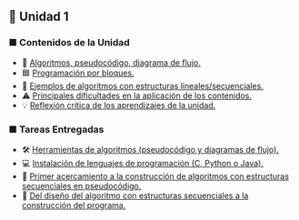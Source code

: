 ## 🧩 Unidad 1

### ■ Contenidos de la Unidad
- 📝 [Algoritmos, pseudocódigo, diagrama de flujo.](Algoritmos.md)
- 🟦 [Programación por bloques.](bloques.md)
- 🔹 [Ejemplos de algoritmos con estructuras lineales/secuenciales.](Ejemplos.md)
- ⚠️ [Principales dificultades en la aplicación de los contenidos.](dificultades.md)
- 💡 [Reflexión crítica de los aprendizajes de la unidad.](reflexion.md)

### ■ Tareas Entregadas
- 🛠️ [Herramientas de algoritmos (pseudocódigo y diagramas de flujo).](https://github.com/IrvinArmijosG/Portafolio-Digital-Programacion/blob/main/Informe%20Herramientas%20%20Actividad%20Nro.%201.pdf)
- 💻 [Instalación de lenguajes de programación (C, Python o Java).](https://github.com/IrvinArmijosG/Portafolio-Digital-Programacion/blob/main/Instalacion%20de%20lenguajes%20de%20programacion%20Irvin%20Armijos.pdf)
- 🚀 [Primer acercamiento a la construcción de algoritmos con estructuras secuenciales en pseudocódigo.](https://github.com/IrvinArmijosG/Portafolio-Digital-Programacion/blob/main/Armijos_Guerra_Irvin_Alexey_PL1.pdf)
- 🔄 [Del diseño del algoritmo con estructuras secuenciales a la construcción del programa.](https://github.com/IrvinArmijosG/Portafolio-Digital-Programacion/blob/main/Reporte%20tecnico%20n2%20Irvin%20Armijos.pdf)
